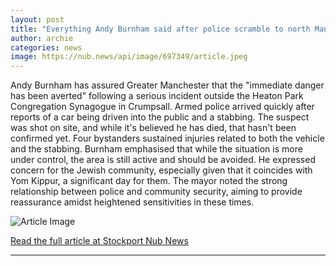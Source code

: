 ```yaml
---
layout: post
title: "Everything Andy Burnham said after police scramble to north Manchester synagogue amid ‘stabbing’ reports"
author: archie
categories: news
image: https://nub.news/api/image/697349/article.jpeg
---
```

Andy Burnham has assured Greater Manchester that the "immediate danger has been averted" following a serious incident outside the Heaton Park Congregation Synagogue in Crumpsall. Armed police arrived quickly after reports of a car being driven into the public and a stabbing. The suspect was shot on site, and while it's believed he has died, that hasn't been confirmed yet. Four bystanders sustained injuries related to both the vehicle and the stabbing. Burnham emphasised that while the situation is more under control, the area is still active and should be avoided. He expressed concern for the Jewish community, especially given that it coincides with Yom Kippur, a significant day for them. The mayor noted the strong relationship between police and community security, aiming to provide reassurance amidst heightened sensitivities in these times.

![Article Image](https://nub.news/api/image/697349/article.jpeg)

[Read the full article at Stockport Nub News](https://stockport.nub.news/news/local-news/everything-andy-burnham-said-after-police-scramble-to-north-manchester-synagogue-amid-stabbing-reports-273999)

---
